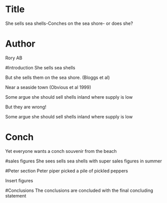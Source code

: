 # Title
She sells sea shells-Conches on the sea shore- or does she?


# Author
Rory AB

#Introduction
She sells sea shells

But she sells them on the sea shore. (Bloggs et al)

Near a seaside town (Obvious et al 1999)


Some argue she should sell shells inland where supply is low 

But they are wrong!

Some argue she should sell shells inland where supply is low

# Conch
Yet everyone wants a conch souvenir from the beach 

#sales figures
She sees sells sea shells with super sales figures in summer

#Peter section
Peter piper picked a pile of pickled peppers

Insert figures

#Conclusions
The conclusions are concluded with the final concluding statement
